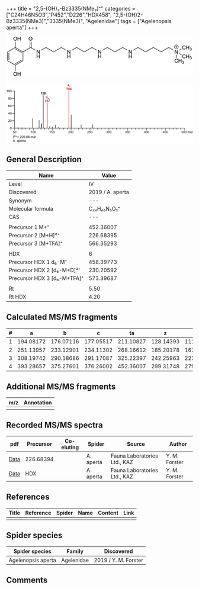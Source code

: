 +++
title = "2,5-(OH)₂-Bz3335(NMe₃)⁺"
categories = ["C24H46N5O3","P452","D226","HDX458",
"2,5-(OH)2-Bz3335(NMe3)","3335(NMe3)",
"Agelenidae"]
tags = ["Agelenopsis aperta"]
+++

![](/img/2-5-OH2-Bz3335(NMe3).png)

![](/img_MSMS/452_2-5-OH2-Bz3335(NMe3)_Aa_2.png?classes=border)

## General Description

| Name                        | Value            |
|-----------------------------|------------------|
| Level                       | IV               |
| Discovered                  | 2019 / A. aperta |
| Synonym                     | ---              |
| Molecular formula           | C₂₄H₄₆N₅O₃⁺      |
| CAS                         | ---              |
|                             |                  |
| Precursor 1  M+⁺            | 452.36007        |
| Precursor 2 [M+H]²⁺         | 226.68395        |
| Precursor 3 [M+TFA]⁺        | 566.35293        |
|                             |                  |
| HDX                         | 6                |
| Precursor HDX 1  d₆-M⁺      | 458.39773        |
| Precursor HDX 2 [d₆-M+D]²⁺  | 230.20592        |
| Precursor HDX 3 [d₆-M+TFA]⁺ | 573.39687        |
|                             |                  |
| Rt                          | 5.50             |
| Rt HDX                      | 4.20             |

## Calculated MS/MS fragments

| # | a         | b         | c         | ta        | z         | y         | tz        |
|---|-----------|-----------|-----------|-----------|-----------|-----------|-----------|
| 1 | 194.08172 | 176.07116 | 177.05517 | 211.10827 | 128.14393 | 111.11738 | 146.17830 |
| 2 | 251.13957 | 233.12901 | 234.11302 | 268.16612 | 185.20178 | 167.16740 | 203.23615 |
| 3 | 308.19742 | 290.18686 | 291.17087 | 325.22397 | 242.25963 | 223.21743 | 260.29400 |
| 4 | 393.28657 | 375.27601 | 376.26002 | 452.36007 | 299.31748 | 279.26745 | 317.35185 |

## Additional MS/MS fragments

| m/z       | Annotation |
|-----------|------------|
|           |            |

## Recorded MS/MS spectra

| pdf                                                       | Precursor | Co-eluting | Spider    | Source                       | Author        |
|-----------------------------------------------------------|-----------|------------|-----------|------------------------------|---------------|
| [Data](/pdf/A-aperta/452_2-5-OH2-Bz3335(NMe3)_Aa_2.pdf)   | 226.68394 |            | A. aperta | Fauna Laboratories Ltd., KAZ | Y. M. Forster |
| [Data](/pdf/A-aperta/452_2-5-OH2-Bz3335(NMe3)_Aa_HDX.pdf) | HDX       |            | A. aperta | Fauna Laboratories Ltd., KAZ | Y. M. Forster |

## References

| Title     | Reference   | Spider    | Name   | Content  | Link |
|-----------|-------------|-----------|--------|----------|-----|
|           |             |           |        |          |     |

## Spider species

| Spider species     | Family     | Discovered           |
|--------------------|------------|----------------------|
| Agelenopsis aperta | Agelenidae | 2019 / Y. M. Forster |

## Comments